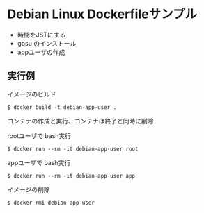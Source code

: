 # Debian Linux Dockerfileサンプル

* 時間をJSTにする
* gosu のインストール
* appユーザの作成

## 実行例

イメージのビルド

	$ docker build -t debian-app-user .

コンテナの作成と実行、コンテナは終了と同時に削除

rootユーザで bash実行

	$ docker run --rm -it debian-app-user root

appユーザで bash実行

	$ docker run --rm -it debian-app-user app

イメージの削除

	$ docker rmi debian-app-user


